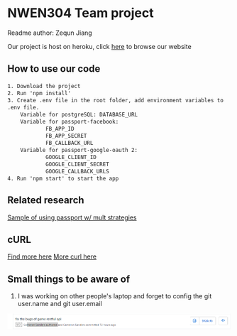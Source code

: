 # NWEN304 Team project

Readme author: Zequn Jiang

Our project is host on heroku, click [here](https://nwen304-team-project.herokuapp.com/) to browse our website

## How to use our code

```Text
1. Download the project
2. Run 'npm install'
3. Create .env file in the root folder, add environment variables to .env file.
    Variable for postgreSQL: DATABASE_URL
    Variable for passport-facebook:
            FB_APP_ID
            FB_APP_SECRET
            FB_CALLBACK_URL
    Variable for passport-google-oauth 2:
            GOOGLE_CLIENT_ID
            GOOGLE_CLIENT_SECRET
            GOOGLE_CALLBACK_URLS
4. Run 'npm start' to start the app
```

## Related research

[Sample of using passport w/ mult strategies](https://gist.github.com/joshbirk/1732068)

## cURL

[Find more here](assets/curl.md)
[More curl here](assets/Curl(Antony).md)

## Small things to be aware of

1. I was working on other people's laptop and forget to config the git user.name and git user.email

![forget to config github name when working on other pc](assets/images/forget-to-config-github-name.PNG)
